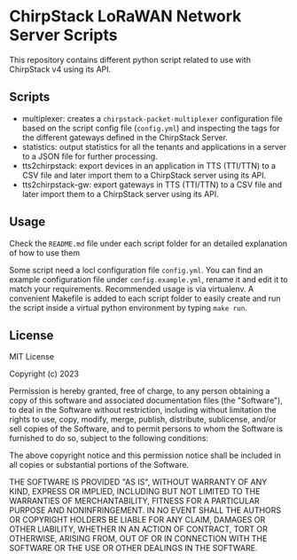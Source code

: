 # ChirpStack LoRaWAN Network Server Scripts

This repository contains different python script related to use with ChirpStack v4 using its API.

## Scripts

* multiplexer: creates a `chirpstack-packet-multiplexer` configuration file based on the script config file (`config.yml`) and inspecting the tags for the different gateways defined in the ChirpStack Server.
* statistics: output statistics for all the tenants and applications in a server to a JSON file for further processing.
* tts2chirpstack: export devices in an application in TTS (TTI/TTN) to a CSV file and later import them to a ChirpStack server using its API.
* tts2chirpstack-gw: export gateways in TTS (TTI/TTN) to a CSV file and later import them to a ChirpStack server using its API.

## Usage

Check the `README.md` file under each script folder for an detailed explanation of how to use them


Some script need a locl configuration file `config.yml`. You can find an example configuration file under `config.example.yml`, rename it and edit it to match your requirements.
Recommended usage is via virtualenv. A convenient Makefile is added to each script folder to easily create and run the script inside a virtual python environment by typing `make run`.

## License

MIT License

Copyright (c) 2023

Permission is hereby granted, free of charge, to any person obtaining a copy
of this software and associated documentation files (the "Software"), to deal
in the Software without restriction, including without limitation the rights
to use, copy, modify, merge, publish, distribute, sublicense, and/or sell
copies of the Software, and to permit persons to whom the Software is
furnished to do so, subject to the following conditions:

The above copyright notice and this permission notice shall be included in all
copies or substantial portions of the Software.

THE SOFTWARE IS PROVIDED "AS IS", WITHOUT WARRANTY OF ANY KIND, EXPRESS OR
IMPLIED, INCLUDING BUT NOT LIMITED TO THE WARRANTIES OF MERCHANTABILITY,
FITNESS FOR A PARTICULAR PURPOSE AND NONINFRINGEMENT. IN NO EVENT SHALL THE
AUTHORS OR COPYRIGHT HOLDERS BE LIABLE FOR ANY CLAIM, DAMAGES OR OTHER
LIABILITY, WHETHER IN AN ACTION OF CONTRACT, TORT OR OTHERWISE, ARISING FROM,
OUT OF OR IN CONNECTION WITH THE SOFTWARE OR THE USE OR OTHER DEALINGS IN THE
SOFTWARE.
